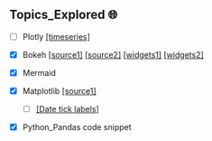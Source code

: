 ## Topics_Explored 🌐
- [ ] Plotly [[timeseries]](https://plotly.com/python/time-series/)
- [x] Bokeh [[source1]](https://notebooks.gesis.org/binder/jupyter/user/bokeh-bokeh-notebooks-d08temcg/notebooks/tutorial/00%20-%20Introduction%20and%20Setup.ipynb) [[source2]](https://docs.bokeh.org/en/latest/docs/first_steps.html) [[widgets1]](https://docs.bokeh.org/en/latest/docs/first_steps/first_steps_9.html) [[widgets2]](https://docs.bokeh.org/en/latest/docs/user_guide/interaction/widgets.html#userguide-interaction-widgets-examples)
- [x] Mermaid
- [x] Matplotlib [[source1]](https://www.w3schools.com/python/matplotlib_intro.asp)
  - [ ] [[Date tick labels]](https://matplotlib.org/stable/gallery/text_labels_and_annotations/date.html#sphx-glr-gallery-text-labels-and-annotations-date-py)
- [x] Python_Pandas code snippet

